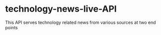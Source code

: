 # technology-news-live-API
This API serves technology related news from various sources at two end points 
